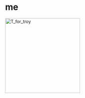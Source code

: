 # me

<img width="242" alt="T_for_troy" src="https://user-images.githubusercontent.com/182591/117348453-d3073580-ae6f-11eb-8a05-b1a8305f1ad2.png">

